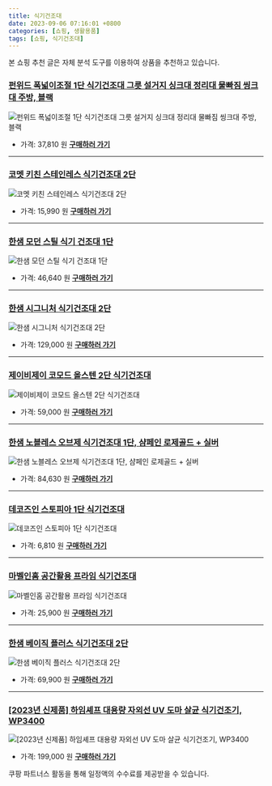 ```yaml
---
title: 식기건조대
date: 2023-09-06 07:16:01 +0800
categories: [쇼핑, 생활용품]
tags: [쇼핑, 식기건조대]
---
```

본 쇼핑 추천 글은 자체 분석 도구를 이용하여 상품을 추천하고 있습니다.
### [펀위드 폭넓이조절 1단 식기건조대 그릇 설거지 싱크대 정리대 물빠짐 씽크대 주방, 블랙](https://link.coupang.com/re/AFFSDP?lptag=AF1030537&pageKey=7537351564&itemId=19805428654&vendorItemId=86934241936&traceid=V0-153-5db0ca46ec0eb66c&clickBeacon=hCeRw0XGlQEFRZ3VNRjdRawUUr0IK5hGLFpXZBTdaZ1jumeDLk3h%2FZ8HLesDyG0EkBV5WTCTa1je25GPmHH9IzqAJpyIOFTSVk4SbRJih4aoCkVJI1bepJn%2Bsestxf7uX7T1bsAyu%2BncDvj12i3K4SJoB3pTcN7%2BaUMRdIJh1Uj7E%2B0VNpmSt4%2BMgzP9yeZ8v5iJIaxou%2BqSk31BJX5Wee9OfW6Yxx5zh28Dl3R725LFZk2sg4%2B8ZpldCkJEj3Q%2FowhbbMQNT1AxELUGB6HzcW%2Fz4H8XF7zRtdluIiJRsPyvuPB01ab5hwdysTx0HQMSwHBdNUfGtWt30s4%2Fea0sZz0qE3ylic8LyA4AF%2FWMAMZCubErDAnDwz81ZvzjBevuCCkJQ0WHrMKDNQZfAPVtEnledX5XeLLTR8TKiJ8GjpZAG7TZZfBbokXA7HNQqoAFWvqbdEr4jOQa1mcg47G0lDgM2gi%2FzYgRpYWTXLZ4bEC%2F1O2C88A9c7zKYnazJ2bVDcnqvtWzKTeg8fAtd2a4DnOqG5DJvrTPW0eYeQ9MxWM1Lc25gOHNfCrp%2BuFRJqCth95kJw1xNB1BLVtH%2Fh211%2FIeY2ZeIGVYKUMY%2FodCiJPmeOKYzTGhLjaMiraWHvgUlunBAcj54vThWA3jP%2BtbThE0udvRdEkljMsYOqhagQYN%2FDgPXvfGt91fHoo%2FiLhLW3%2BtIaByc64iap%2FAX05hgZDGDcrh22hFmM4dLoJug5IitZKsgPkmuXQlPsHH0rOlJzTUXUvmu1%2Fu6RTimfVU6lwrXDG%2Fg0OAK%2Fyfv1tk3%2FCbsOaDQ25Iv3UfpbCwZn%2BnIFSSxJc18w131d0y2osIiAJWPWhiG29ku9aURHSF9W4Q5TLjPQakngng4ROfyDYs&requestid=20230907071601225284821951&token=31850C%7CMIXED)
![펀위드 폭넓이조절 1단 식기건조대 그릇 설거지 싱크대 정리대 물빠짐 씽크대 주방, 블랙](https://ads-partners.coupang.com/image1/q5Xcmp4xGO7X8ObTq0J3Og6D9gqxOLUciwYFe52QbkY5_mUWgfIn4TbFj-KFcMLm3JrEU0XyW2elVMzBzudBG8B4OiXwHu26AOgZpIdQDE2nPx6XbN_Xckqr_oozggUHYlFm4xD1m9WGlXBT7co4G5OrZN_DAOkuTmarVFLoXjYH6YEtp9HEaaYnrWN7FsOiR2gG8Po0FPIF7jp4dpYeF_ORbKctzTyTVs6u5X-xusgYSRn_rOm-6--ApVnPTuIZf6FCE_koIiEideEJsyEZr3xokog3ER4gLDNlphc_CtXW49Yv340=)
- 가격: 37,810 원
[**구매하러 가기**](https://link.coupang.com/re/AFFSDP?lptag=AF1030537&pageKey=7537351564&itemId=19805428654&vendorItemId=86934241936&traceid=V0-153-5db0ca46ec0eb66c&clickBeacon=hCeRw0XGlQEFRZ3VNRjdRawUUr0IK5hGLFpXZBTdaZ1jumeDLk3h%2FZ8HLesDyG0EkBV5WTCTa1je25GPmHH9IzqAJpyIOFTSVk4SbRJih4aoCkVJI1bepJn%2Bsestxf7uX7T1bsAyu%2BncDvj12i3K4SJoB3pTcN7%2BaUMRdIJh1Uj7E%2B0VNpmSt4%2BMgzP9yeZ8v5iJIaxou%2BqSk31BJX5Wee9OfW6Yxx5zh28Dl3R725LFZk2sg4%2B8ZpldCkJEj3Q%2FowhbbMQNT1AxELUGB6HzcW%2Fz4H8XF7zRtdluIiJRsPyvuPB01ab5hwdysTx0HQMSwHBdNUfGtWt30s4%2Fea0sZz0qE3ylic8LyA4AF%2FWMAMZCubErDAnDwz81ZvzjBevuCCkJQ0WHrMKDNQZfAPVtEnledX5XeLLTR8TKiJ8GjpZAG7TZZfBbokXA7HNQqoAFWvqbdEr4jOQa1mcg47G0lDgM2gi%2FzYgRpYWTXLZ4bEC%2F1O2C88A9c7zKYnazJ2bVDcnqvtWzKTeg8fAtd2a4DnOqG5DJvrTPW0eYeQ9MxWM1Lc25gOHNfCrp%2BuFRJqCth95kJw1xNB1BLVtH%2Fh211%2FIeY2ZeIGVYKUMY%2FodCiJPmeOKYzTGhLjaMiraWHvgUlunBAcj54vThWA3jP%2BtbThE0udvRdEkljMsYOqhagQYN%2FDgPXvfGt91fHoo%2FiLhLW3%2BtIaByc64iap%2FAX05hgZDGDcrh22hFmM4dLoJug5IitZKsgPkmuXQlPsHH0rOlJzTUXUvmu1%2Fu6RTimfVU6lwrXDG%2Fg0OAK%2Fyfv1tk3%2FCbsOaDQ25Iv3UfpbCwZn%2BnIFSSxJc18w131d0y2osIiAJWPWhiG29ku9aURHSF9W4Q5TLjPQakngng4ROfyDYs&requestid=20230907071601225284821951&token=31850C%7CMIXED)
---
### [코멧 키친 스테인레스 식기건조대 2단](https://link.coupang.com/re/AFFSDP?lptag=AF1030537&pageKey=1689758732&itemId=2877651310&vendorItemId=70866797954&traceid=V0-153-ad33266a1ffd2dfa&requestid=20230907071601225284821951&token=31850C%7CMIXED)
![코멧 키친 스테인레스 식기건조대 2단](https://ads-partners.coupang.com/image1/G81MFoA7tybu_W-9G5ESOFgiWZhLX2IdQPCeA17uJy9IDGo8meOST5s9YpJzaHltd9__-kM-7ybTUPDvMqmnjARDJb9YX8x2ls5rzkhCt6KSd_S6U9ZmUmRut0dBTmbeaFO06ugp9s8z_7H933IQVN30gDg8wMiQvjdMEAGS6ozxjTJc6Njbg-e9FzztNmk734eC3rP9mJiqrKKacWN3b5bz1iMe2VyPzHV77pVmv4dy3AaeaJuhDo8jfgYDE6dXZkaPpOUTsYDaiWGZEajm6Q==)
- 가격: 15,990 원
[**구매하러 가기**](https://link.coupang.com/re/AFFSDP?lptag=AF1030537&pageKey=1689758732&itemId=2877651310&vendorItemId=70866797954&traceid=V0-153-ad33266a1ffd2dfa&requestid=20230907071601225284821951&token=31850C%7CMIXED)
---
### [한샘 모던 스틸 식기 건조대 1단](https://link.coupang.com/re/AFFSDP?lptag=AF1030537&pageKey=6870661419&itemId=16434602704&vendorItemId=83625375190&traceid=V0-153-4e3117ec4ea0edfd&requestid=20230907071601225284821951&token=31850C%7CMIXED)
![한샘 모던 스틸 식기 건조대 1단](https://ads-partners.coupang.com/image1/Ol7ciwA9L8pU2RqZOhTTmgWkxPyyNDiJNbkLGI15gASBFYKKuiycwlTcgtRcdrVYt1rALtuVjKiPhaFlTPNA0htTRg58djVbeb1WBU7kbkwvbxazfjTZ-L2CJmI5vEpLJowupNqeRKgYO1XkZsmmJZoRsVW7KFt9Yfi6DRLHEgif_B3fAlIfTkE_ZXXfegk_GaAaO14jyYroxjwTr8Vnajj8IV1lI2PWdJonAkEhUj2dG7ovwfovQWPRSGOklI6hpoKObqf8ERn-aDCLzG0ZnQ==)
- 가격: 46,640 원
[**구매하러 가기**](https://link.coupang.com/re/AFFSDP?lptag=AF1030537&pageKey=6870661419&itemId=16434602704&vendorItemId=83625375190&traceid=V0-153-4e3117ec4ea0edfd&requestid=20230907071601225284821951&token=31850C%7CMIXED)
---
### [한샘 시그니처 식기건조대 2단](https://link.coupang.com/re/AFFSDP?lptag=AF1030537&pageKey=140047672&itemId=408288747&vendorItemId=3999391539&traceid=V0-153-9b2e1a31ee1de57e&requestid=20230907071601225284821951&token=31850C%7CMIXED)
![한샘 시그니처 식기건조대 2단](https://ads-partners.coupang.com/image1/fGGkjplGzvNZ6Y4sfBmlkXzQHxb6Nex0PbNkjuE5tCUcpkLsIfQOsl1baQUDRDlgkpMq000bqraAs50ND458Od5LAHgX8eAVY-hTD38AtI5BW3L0smGixFpTs-G0xmZ260s7tHzv5xN_Sg6Jug3oHtF3IalmEtBjur6mu2osogfEG-PI8GDZezGWfuzMapN6c2G8k-DRAQWpuCAa4H4vuOyB2Ugt-GBtjiZ8soFgnZ5mghzE1N6Zw-ODTfdzNfGszuqPsIOHWVC2UvswqdJnjg==)
- 가격: 129,000 원
[**구매하러 가기**](https://link.coupang.com/re/AFFSDP?lptag=AF1030537&pageKey=140047672&itemId=408288747&vendorItemId=3999391539&traceid=V0-153-9b2e1a31ee1de57e&requestid=20230907071601225284821951&token=31850C%7CMIXED)
---
### [제이비제이 코모드 올스텐 2단 식기건조대](https://link.coupang.com/re/AFFSDP?lptag=AF1030537&pageKey=331127221&itemId=1058064668&vendorItemId=5532934368&traceid=V0-153-e309f1e6d3601e11&requestid=20230907071601225284821951&token=31850C%7CMIXED)
![제이비제이 코모드 올스텐 2단 식기건조대](https://ads-partners.coupang.com/image1/mIrfTxnPlvSfZ4vlmDw_nKgPyscXYEjScoTkNKFhEBhWssYD6dMvg47-KxkM1EaqU5r2oHbr6mJ5J691Nz5Pa0GGEnuxgGf7S3QkSMI7Is-GUewNHzccP_5YmgR5PD5D9MWzkMc0YrN4Jgn22l4ZC5beGCnCPcVfMEGvcjwthhWBQFmE9Rego3nkNJHW1pM4wPjsKCzT15rWJilC6mwt-51kxpFW7tRlvczsgyZ0VztWrm6jtgGHlWndyVwrFVzVmOgpy9b0AOu3irlwx-Q=)
- 가격: 59,000 원
[**구매하러 가기**](https://link.coupang.com/re/AFFSDP?lptag=AF1030537&pageKey=331127221&itemId=1058064668&vendorItemId=5532934368&traceid=V0-153-e309f1e6d3601e11&requestid=20230907071601225284821951&token=31850C%7CMIXED)
---
### [한샘 노블레스 오브제 식기건조대 1단, 샴페인 로제골드 + 실버](https://link.coupang.com/re/AFFSDP?lptag=AF1030537&pageKey=6188345279&itemId=12197987273&vendorItemId=79468981524&traceid=V0-153-f27e33819870dd07&clickBeacon=hCeRw0XGlQEFRZ3VNRjdRawUUr0IK5hGLFpXZBTdaZ1jumeDLk3h%2FZ8HLesDyG0EkBV5WTCTa1je25GPmHH9IzqAJpyIOFTSVk4SbRJih4Yfp3e9X5OQgkIHQCJIJKwQX7T1bsAyu%2BncDvj12i3K4Zu5K8XyChASDYTnor7luWj6k4g3FkRsVz%2BSsuR9LyhTv5iJIaxou%2BqSk31BJX5Wee9OfW6Yxx5zh28Dl3R725LFZk2sg4%2B8ZpldCkJEj3Q%2F5bZ8KkJqBZ1wYyPbClemridzVJfxSRBVvdZJS1kfjeCRg4fJP5mKFBQAl%2FMKsGvkwHBdNUfGtWt30s4%2Fea0sZ6dE47xbCz66Hk8Ruvmwwawk0vkw8VrkVw8C0gQKRgTOS8SEJCPNWjTLJVt9vBqx%2BOrKTu8nWpOjTRSeZGhDvNXPZU61K%2F8RA2Ipq2arGVrVaP%2B%2B%2B1boGFc8ZqE7XpQ5Y0rmZyFdtMUi2a4stn20zWkM%2F4Ivc0PQZU74OayBquRaAWqas2hzbXDy%2B97lzSvAcKCMupOhz%2B1JLnMT4osi1Ct6O76QngluFbXTLDsRJn9S2qBZhiJviDuKtt2qAPEM2JR6h88LoBXjM%2FCNiu%2FfLfzLJTfO95QjOibMGNGubYorrNg2lTsgMsoqiIHDYA%2Flrsf194hJ9Y7sOXpCe33eZGjVXpHXFsEcry5xdcvOXlvVvYa6ygj0Scy1iZyhUHNKhQw%2FHuEWlkgkMrzf4kmCuLfa%2FXOJOmpRw80oGeU52XRngjBhOy4yQeAiEdOfoREN0Kpia1vE3u%2BNwOlL6gFfYoyPPcwq2ZJfXo0pEa0BAyNLUuiVo%2BpnyW1f2EET6zOFRa3NuKEyaCRPwX6ezBnUwFdAc5J0KwE962F9T8VBj7M6&requestid=20230907071601225284821951&token=31850C%7CMIXED)
![한샘 노블레스 오브제 식기건조대 1단, 샴페인 로제골드 + 실버](https://ads-partners.coupang.com/image1/TSW6wSrhf-g9nypxTX0mhL5PGQpRjTVerJ1SM2ni3pMliR2mqEIfbbQ8Sadwz9_lvyuZ41-vDlIPoAymOS7jLNACUalEdB4lRCxzNWl_rMZI15S10g5GoSZ7wRvWDPpR8cxy3HyKj5YNe0L8o8HqNcBZX96gh7T8gfaTVf6SZpZaIQt7ExZjBljLCPY7bwhf5NgUp4BKBMsa30ZCW0JcxZZFbYwY8MmoRq6BPnGaoLRiqpDSiJZlzi8GUBfa2r4dv0-HeSu8tjMY41SnObUseWoFPBs=)
- 가격: 84,630 원
[**구매하러 가기**](https://link.coupang.com/re/AFFSDP?lptag=AF1030537&pageKey=6188345279&itemId=12197987273&vendorItemId=79468981524&traceid=V0-153-f27e33819870dd07&clickBeacon=hCeRw0XGlQEFRZ3VNRjdRawUUr0IK5hGLFpXZBTdaZ1jumeDLk3h%2FZ8HLesDyG0EkBV5WTCTa1je25GPmHH9IzqAJpyIOFTSVk4SbRJih4Yfp3e9X5OQgkIHQCJIJKwQX7T1bsAyu%2BncDvj12i3K4Zu5K8XyChASDYTnor7luWj6k4g3FkRsVz%2BSsuR9LyhTv5iJIaxou%2BqSk31BJX5Wee9OfW6Yxx5zh28Dl3R725LFZk2sg4%2B8ZpldCkJEj3Q%2F5bZ8KkJqBZ1wYyPbClemridzVJfxSRBVvdZJS1kfjeCRg4fJP5mKFBQAl%2FMKsGvkwHBdNUfGtWt30s4%2Fea0sZ6dE47xbCz66Hk8Ruvmwwawk0vkw8VrkVw8C0gQKRgTOS8SEJCPNWjTLJVt9vBqx%2BOrKTu8nWpOjTRSeZGhDvNXPZU61K%2F8RA2Ipq2arGVrVaP%2B%2B%2B1boGFc8ZqE7XpQ5Y0rmZyFdtMUi2a4stn20zWkM%2F4Ivc0PQZU74OayBquRaAWqas2hzbXDy%2B97lzSvAcKCMupOhz%2B1JLnMT4osi1Ct6O76QngluFbXTLDsRJn9S2qBZhiJviDuKtt2qAPEM2JR6h88LoBXjM%2FCNiu%2FfLfzLJTfO95QjOibMGNGubYorrNg2lTsgMsoqiIHDYA%2Flrsf194hJ9Y7sOXpCe33eZGjVXpHXFsEcry5xdcvOXlvVvYa6ygj0Scy1iZyhUHNKhQw%2FHuEWlkgkMrzf4kmCuLfa%2FXOJOmpRw80oGeU52XRngjBhOy4yQeAiEdOfoREN0Kpia1vE3u%2BNwOlL6gFfYoyPPcwq2ZJfXo0pEa0BAyNLUuiVo%2BpnyW1f2EET6zOFRa3NuKEyaCRPwX6ezBnUwFdAc5J0KwE962F9T8VBj7M6&requestid=20230907071601225284821951&token=31850C%7CMIXED)
---
### [데코즈인 스토피아 1단 식기건조대](https://link.coupang.com/re/AFFSDP?lptag=AF1030537&pageKey=6592556826&itemId=14882283331&vendorItemId=82121168990&traceid=V0-153-e42fcfecbd9b7097&requestid=20230907071601225284821951&token=31850C%7CMIXED)
![데코즈인 스토피아 1단 식기건조대](https://ads-partners.coupang.com/image1/XcjFuOFfi7-mrZxrXUOwEb8RJOlOiWGNhWL0wf52JikV4R5_zcIo5loVuje3PdknUvzvoLc6NqtqMlAwXryzx1gdEo1AKcpH06bm48K2YBOWuIf8C4r6RzEyOCNNKGoc5jx00g-l0APKYp09qxx4-WMVrsuZk0acumUiBY7NYkIWnddUtbXjoWU8x9Yye4JjvQ5R111PROuiA30lSrksgWMWjBbDkJzAzTczIKKguN2X4qVyFp5aCERs03iEbGHkZMnoVeyUKq52CZtrNtUIfg==)
- 가격: 6,810 원
[**구매하러 가기**](https://link.coupang.com/re/AFFSDP?lptag=AF1030537&pageKey=6592556826&itemId=14882283331&vendorItemId=82121168990&traceid=V0-153-e42fcfecbd9b7097&requestid=20230907071601225284821951&token=31850C%7CMIXED)
---
### [마벨인홈 공간활용 프라임 식기건조대](https://link.coupang.com/re/AFFSDP?lptag=AF1030537&pageKey=6825287961&itemId=16189058606&vendorItemId=86282435487&traceid=V0-153-7c2b228f17dd6ca5&clickBeacon=hCeRw0XGlQEFRZ3VNRjdRawUUr0IK5hGLFpXZBTdaZ1jumeDLk3h%2FZ8HLesDyG0EkBV5WTCTa1je25GPmHH9IzqAJpyIOFTSVk4SbRJih4ZrH8cWG9Z4pLCZoj5xF6gcX7T1bsAyu%2BncDvj12i3K4cXXHMARYl0BbQXilGfHdXqoUFRnLFCo%2FMwlZYPdsiGYv5iJIaxou%2BqSk31BJX5Wee9OfW6Yxx5zh28Dl3R725LFZk2sg4%2B8ZpldCkJEj3Q%2FSmtN6aW6zhrc%2BgvBjV%2FBw7P%2Bq7AoxERolw3TAJ%2F5eq5upPsBve%2BJQG36OUO8NC%2Bq38KIucdmfZ5Dt%2BMSF8wDWVZbGY98GoUKLsUUYhTXIo3RstCdutNXAzhdVjlv7gsq68nL9%2FUwENnqUPjvxHW6iawunoOviVY3EwcjWd%2FoT8GMVpyq%2BusQJVULmfashu0oBdPefsV9nAOekv935d5bwrEEOwHW%2FJJML6cOrkMRuKt%2FzjhwOMTJAuJA05B9gV2ddyC1Q0Ql19sD9P4AZBfkk8jEGpW53R%2BWB2tYM9toILr3IhPgtV5ph1Xoo%2BXxpjvNSAg8v6vQeMfsUMraelDdgZsT18KWDh1ZpE7P5dYjhP%2FnXh%2BTv5zBnIFdtJ8vPTb7GGlZ91nmb6Ejm31nuyXUYamxhF8w72xNHz%2B3jSDvQxJ4rwShCOUTnVOTGqKcZkJ5sI%2FyNUPaBXTT42XhsR5cDeZoEGHLqFrY2RP3g61r6AcDNFKH6WBbEPEiWxjkQGz1rthphNtKpXDUXVChsAH%2FLeGUEzqA7P%2BFGyGYYvN4fGe7FJ1szJyPuGXNsflJIgvLm0IZbA2Q9lHjgVjaUjMuViorfW7c0bPJIKPf23%2FC%2FHOmOj3nEVbhsku3qVfmaoEN&requestid=20230907071601225284821951&token=31850C%7CMIXED)
![마벨인홈 공간활용 프라임 식기건조대](https://ads-partners.coupang.com/image1/M3aOdDrjPMVAqcxTM_4LzmRq8JK9I2wnreYLmQXAYd3IHd-7gloobL5xoThxBhsWNHxvBOeVmR9BMRnVj_ChY2KglxdQ2IYY9UQnIZiZRXLrt9s-AgAVjDMoEIA01CSLO7q5bHk_Oct_Ux8m8BJ01yt7Xa1BKW-2SLuyOiScwucwmjFSPN-jyUysTkp4J9oD7QB2iFIJ6bDKvMK8ZmgUFouOdrOnYZ85eyc92rWbTpExZpjwLKnE7O8BxBMCt7Ant9xsDbHGPvSO49cUngcbfCnVFe8IydLuZHg_N6dWwbFlgZriDIo=)
- 가격: 25,900 원
[**구매하러 가기**](https://link.coupang.com/re/AFFSDP?lptag=AF1030537&pageKey=6825287961&itemId=16189058606&vendorItemId=86282435487&traceid=V0-153-7c2b228f17dd6ca5&clickBeacon=hCeRw0XGlQEFRZ3VNRjdRawUUr0IK5hGLFpXZBTdaZ1jumeDLk3h%2FZ8HLesDyG0EkBV5WTCTa1je25GPmHH9IzqAJpyIOFTSVk4SbRJih4ZrH8cWG9Z4pLCZoj5xF6gcX7T1bsAyu%2BncDvj12i3K4cXXHMARYl0BbQXilGfHdXqoUFRnLFCo%2FMwlZYPdsiGYv5iJIaxou%2BqSk31BJX5Wee9OfW6Yxx5zh28Dl3R725LFZk2sg4%2B8ZpldCkJEj3Q%2FSmtN6aW6zhrc%2BgvBjV%2FBw7P%2Bq7AoxERolw3TAJ%2F5eq5upPsBve%2BJQG36OUO8NC%2Bq38KIucdmfZ5Dt%2BMSF8wDWVZbGY98GoUKLsUUYhTXIo3RstCdutNXAzhdVjlv7gsq68nL9%2FUwENnqUPjvxHW6iawunoOviVY3EwcjWd%2FoT8GMVpyq%2BusQJVULmfashu0oBdPefsV9nAOekv935d5bwrEEOwHW%2FJJML6cOrkMRuKt%2FzjhwOMTJAuJA05B9gV2ddyC1Q0Ql19sD9P4AZBfkk8jEGpW53R%2BWB2tYM9toILr3IhPgtV5ph1Xoo%2BXxpjvNSAg8v6vQeMfsUMraelDdgZsT18KWDh1ZpE7P5dYjhP%2FnXh%2BTv5zBnIFdtJ8vPTb7GGlZ91nmb6Ejm31nuyXUYamxhF8w72xNHz%2B3jSDvQxJ4rwShCOUTnVOTGqKcZkJ5sI%2FyNUPaBXTT42XhsR5cDeZoEGHLqFrY2RP3g61r6AcDNFKH6WBbEPEiWxjkQGz1rthphNtKpXDUXVChsAH%2FLeGUEzqA7P%2BFGyGYYvN4fGe7FJ1szJyPuGXNsflJIgvLm0IZbA2Q9lHjgVjaUjMuViorfW7c0bPJIKPf23%2FC%2FHOmOj3nEVbhsku3qVfmaoEN&requestid=20230907071601225284821951&token=31850C%7CMIXED)
---
### [한샘 베이직 플러스 식기건조대 2단](https://link.coupang.com/re/AFFSDP?lptag=AF1030537&pageKey=226695768&itemId=718472159&vendorItemId=4817877535&traceid=V0-153-335331b0ffc28d7e&requestid=20230907071601225284821951&token=31850C%7CMIXED)
![한샘 베이직 플러스 식기건조대 2단](https://ads-partners.coupang.com/image1/55KTkwZG7rI06Kwh5yR2TCqEWMCD0ZIAkDKnwvwJBLFtP4jPFBPnMliIHW3OteMtt87uLSeTbYNpx3pIYqJwZTxZgMdd4Xen7RuYquqhz7pJiTpaZl3rgiNeYD0fpNnsuBBL51yDvVvuvsStR94t42VMEYtFhPjLXd2zILNo9zjsH2Go4rberPsY4XjBzd6TPg3yM0KvEM9srXM_n-mPT2IuyVA35gLrNqDu_T1wParlL9lL7eS4_HZaRkQ4712DanXVj-rqUA4KqrGSffvylg==)
- 가격: 69,900 원
[**구매하러 가기**](https://link.coupang.com/re/AFFSDP?lptag=AF1030537&pageKey=226695768&itemId=718472159&vendorItemId=4817877535&traceid=V0-153-335331b0ffc28d7e&requestid=20230907071601225284821951&token=31850C%7CMIXED)
---
### [[2023년 신제품] 하임셰프 대용량 자외선 UV 도마 살균 식기건조기, WP3400](https://link.coupang.com/re/AFFSDP?lptag=AF1030537&pageKey=7492716187&itemId=19595853679&vendorItemId=82126201236&traceid=V0-153-271deb9ced6002b1&clickBeacon=hCeRw0XGlQEFRZ3VNRjdRawUUr0IK5hGLFpXZBTdaZ1jumeDLk3h%2FZ8HLesDyG0EkBV5WTCTa1je25GPmHH9IzqAJpyIOFTSVk4SbRJih4a0QsanFG9PkBO%2BGmfmJgnJX7T1bsAyu%2BncDvj12i3K4UKo11MNA8skyFuXS6a6LHA7Gri48OvlfiO7GfG9OGkIv5iJIaxou%2BqSk31BJX5Wee9OfW6Yxx5zh28Dl3R725LFZk2sg4%2B8ZpldCkJEj3Q%2Fb1EObP2ER%2B6TWu2Ldgd7Omf4K7yZkknbi3iDKXTWx2993o%2BI5zPmw%2BtEGgeQ9FwcmZr7N0%2Fa7zQcaCZ3h3vmHOhnCxf%2FuHSxttq3t2Z%2FauNx3IpV94Ecj%2BHMIP8pXJB%2BRdV1IPcmN6%2BWAUOLTwU3OVqUIrMpY8PjEuH5jI5jBJbq2f12Zl91IEFXj2s7HEqdBkKK9jjG%2BmHRTgEQdKHzJb38YcTbJuKrS8xBwzRiQaC2G0pN98R4unFXdkWwkYUOFI9Nzw2Q0N3bE5K4Kp%2Fjms87ekDdhWQp%2F2Zg243yDyo3KGzNmuYBKnumLFnd%2BdYjgsaLVGHaLq17qa7VRnFVrVG2uVVqs82GAjwhF4OgOCYKL%2BktvDe%2B8%2BulX8np%2FHyo%2FRjzPoTZDA3dHNSdpt819lI1DRGHJrR%2BjGTEdO6aozpq%2BrGKWqaNN20KlucKwR1skXNbj77c%2F%2BCqcOlO%2Bgvdez3RRKyDvuwXzWFxs67AEjN5LkPjXe9JDTyX7Y7Pe3wo3RAJR68klMkvsoEzI0yfDtjWpx%2FNhf%2FIE%2BvL%2FtSc4GYklfg8CKYZ%2Bsr065pe7fIy95rXuiJ8GMPqA58grsPC4GybkSew2orPK4ESMblGADsN9VYv8cwKYQuXvI%2FOhqb9&requestid=20230907071601225284821951&token=31850C%7CMIXED)
![[2023년 신제품] 하임셰프 대용량 자외선 UV 도마 살균 식기건조기, WP3400](https://ads-partners.coupang.com/image1/ZUt6rvJHdLdEns-UZTCVO_OweDjJ_n_UOdoCbBmNxOrPt_9er8jW2k3c225wjuZCjkFkqZAR7q7ZCQVA13bXu4LxSB-i0TOsRFaztFtOD5IzytjbpWjj83KCRT4xvZ8BbNJMyZWA3yhaUKZJGpew4s2DqizwT_mw82N4Ome3CqIknB3uFZ8djAuReqhrtCXLEAvILZoDCHFY01EhoW8t6YeR3SH3N4oJCa8TbjRcq-OEfVm1lmANyMjFLLTnaLuiBS1zgQK9x6oXmZVX9pzIuOgL--f7vo1warh6_c-91lpAxOaWFA==)
- 가격: 199,000 원
[**구매하러 가기**](https://link.coupang.com/re/AFFSDP?lptag=AF1030537&pageKey=7492716187&itemId=19595853679&vendorItemId=82126201236&traceid=V0-153-271deb9ced6002b1&clickBeacon=hCeRw0XGlQEFRZ3VNRjdRawUUr0IK5hGLFpXZBTdaZ1jumeDLk3h%2FZ8HLesDyG0EkBV5WTCTa1je25GPmHH9IzqAJpyIOFTSVk4SbRJih4a0QsanFG9PkBO%2BGmfmJgnJX7T1bsAyu%2BncDvj12i3K4UKo11MNA8skyFuXS6a6LHA7Gri48OvlfiO7GfG9OGkIv5iJIaxou%2BqSk31BJX5Wee9OfW6Yxx5zh28Dl3R725LFZk2sg4%2B8ZpldCkJEj3Q%2Fb1EObP2ER%2B6TWu2Ldgd7Omf4K7yZkknbi3iDKXTWx2993o%2BI5zPmw%2BtEGgeQ9FwcmZr7N0%2Fa7zQcaCZ3h3vmHOhnCxf%2FuHSxttq3t2Z%2FauNx3IpV94Ecj%2BHMIP8pXJB%2BRdV1IPcmN6%2BWAUOLTwU3OVqUIrMpY8PjEuH5jI5jBJbq2f12Zl91IEFXj2s7HEqdBkKK9jjG%2BmHRTgEQdKHzJb38YcTbJuKrS8xBwzRiQaC2G0pN98R4unFXdkWwkYUOFI9Nzw2Q0N3bE5K4Kp%2Fjms87ekDdhWQp%2F2Zg243yDyo3KGzNmuYBKnumLFnd%2BdYjgsaLVGHaLq17qa7VRnFVrVG2uVVqs82GAjwhF4OgOCYKL%2BktvDe%2B8%2BulX8np%2FHyo%2FRjzPoTZDA3dHNSdpt819lI1DRGHJrR%2BjGTEdO6aozpq%2BrGKWqaNN20KlucKwR1skXNbj77c%2F%2BCqcOlO%2Bgvdez3RRKyDvuwXzWFxs67AEjN5LkPjXe9JDTyX7Y7Pe3wo3RAJR68klMkvsoEzI0yfDtjWpx%2FNhf%2FIE%2BvL%2FtSc4GYklfg8CKYZ%2Bsr065pe7fIy95rXuiJ8GMPqA58grsPC4GybkSew2orPK4ESMblGADsN9VYv8cwKYQuXvI%2FOhqb9&requestid=20230907071601225284821951&token=31850C%7CMIXED)


쿠팡 파트너스 활동을 통해 일정액의 수수료를 제공받을 수 있습니다.
